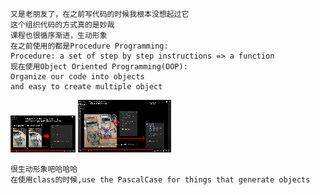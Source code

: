 ```
又是老朋友了，在之前写代码的时候我根本没想起过它
这个组织代码的方式真的是妙哉
课程也很循序渐进，生动形象
在之前使用的都是Procedure Programming:
Procedure: a set of step by step instructions => a function
现在使用Object Oriented Programming(OOP):
Organize our code into objects
and easy to create multiple object
```
![alt text](img/image.png)
![alt text](img/image-1.png)
```
很生动形象吧哈哈哈
在使用class的时候,use the PascalCase for things that generate objects
```
